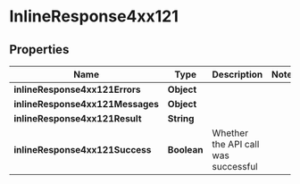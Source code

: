 # InlineResponse4xx121

## Properties
Name | Type | Description | Notes
------------ | ------------- | ------------- | -------------
**inlineResponse4xx121Errors** | **Object** |  | 
**inlineResponse4xx121Messages** | **Object** |  | 
**inlineResponse4xx121Result** | **String** |  | 
**inlineResponse4xx121Success** | **Boolean** | Whether the API call was successful | 
